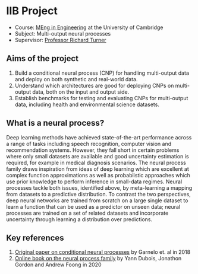 # IIB Project

- Course: [MEng in Engineering](http://teaching.eng.cam.ac.uk/node/339) at the University of Cambridge
- Subject: Multi-output neural processes
- Supervisor: [Professor Richard Turner](http://www.eng.cam.ac.uk/profiles/ret26)

## Aims of the project

1. Build a conditional neural process (CNP) for handling multi-output data and deploy on both synthetic and real-world data.
2. Understand which architectures are good for deploying CNPs on multi-output data, both on the input and output side.
3. Establish benchmarks for testing and evaluating CNPs for multi-output data, including health and environmental science datasets.

## What is a neural process?

Deep learning methods have achieved state-of-the-art performance across a range of tasks including speech recognition, computer vision and recommendation systems. However, they fall short in certain problems where only small datasets are available and good uncertainty estimation is required, for example in medical diagnosis scenarios. The neural process family draws inspiration from ideas of deep learning which are excellent at complex function approximations as well as probablistic approaches which use prior knowledge to perform inference in small-data regimes. Neural processes tackle both issues, identified above, by meta-learning a mapping from datasets to a predictive distribution. To contrast the two perspectives, deep neural networks are trained from scratch on a large single dataset to learn a function that can be used as a predictor on unseen data; neural processes are trained on a set of related datasets and incorporate uncertainty through learning a distribution over predictions.

## Key references

1. [Original paper on conditional neural processes](http://proceedings.mlr.press/v80/garnelo18a.html) by Garnelo et. al in 2018
2. [Online book on the neural process family](http://proceedings.mlr.press/v80/garnelo18a.html) by Yann Dubois, Jonathon Gordon and Andrew Foong in 2020
